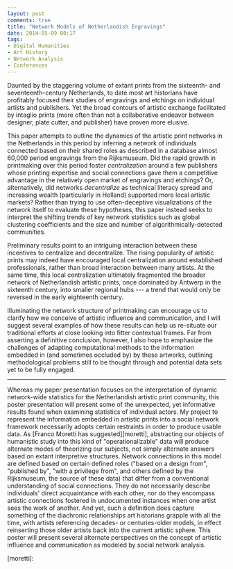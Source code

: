 ```yaml
---
layout: post
comments: true
title: "Network Models of Netherlandish Engravings"
date: 2014-05-09 00:17
tags: 
- Digital Humanities
- Art History
- Network Analysis
- Conferences
---
```


Daunted by the staggering volume of extant prints from the sixteenth- and seventeenth-century Netherlands, to date most art historians have profitably focused their studies of engravings and etchings on individual artists and publishers.
Yet the broad contours of artistic exchange facilitated by intaglio prints (more often than not a collaborative endeavor between designer, plate cutter, and publisher) have proven more elusive.

This paper attempts to outline the dynamics of the artistic print networks in the Netherlands in this period by inferring a network of individuals connected based on their shared roles as described in a database almost 60,000 period engravings from the Rijksmuseum.
Did the rapid growth in printmaking over this period foster *centralization* around a few publishers whose printing expertise and social connections gave them a competitive advantage in the relatively open market of engravings and etchings?
Or, alternatively, did networks *decentralize* as technical literacy spread and increasing wealth (particularly in Holland) supported more local artistic markets?
Rather than trying to use often-deceptive visualizations of the network itself to evaluate these hypotheses, this paper instead seeks to interpret the shifting trends of key network statistics such as global clustering coefficients and the size and number of algorithmically-detected communities.

<!-- Images here -->

Preliminary results point to an intriguing interaction between these incentives to centralize and decentralize.
The rising popularity of artistic prints may indeed have encouraged local centralization around established professionals, rather than broad interaction between many artists.
At the same time, this local centralization ultimately fragmented the broader network of Netherlandish artistic prints, once dominated by Antwerp in the sixteenth century, into smaller regional hubs --- a trend that would only be reversed in the early eighteenth century.

Illuminating the network structure of printmaking can encourage us to clarify how we conceive of artistic influence and communication, and I will suggest several examples of how these results can help us re-situate our traditional efforts at close looking into fitter contextual frames.
Far from asserting a definitive conclusion, however, I also hope to emphasize the challenges of adapting computational methods to the information embedded in (and sometimes occluded by) by these artworks, outlining methodological problems still to be thought through and potential data sets yet to be fully engaged.

***

Whereas my paper presentation focuses on the interpretation of dynamic network-wide statistics for the Netherlandish artistic print community, this poster presentation will present some of the unexpected, yet informative results found when examining statistics of individual actors.
My project to represent the information embedded in artistic prints into a social network framework necessarily adopts certain restraints in order to produce usable data.
As [Franco Moretti has suggested][moretti], abstracting our objects of humanistic study into this kind of "operationalizable" data will produce alternate modes of theorizing our subjects, not simply alternate answers based on extant interpretive structures.
Network connections in this model are defined based on certain defined roles ("based on a design from", "published by", "with a privilege from", and others defined by the Rijksmuseum, the source of these data) that differ from a conventional understanding of social connections.
They do not necessarily describe individuals' direct acquaintance with each other, nor do they encompass artistic connections fostered in undocumented instances when one artist sees the work of another.
And yet, such a definition does capture something of the diachronic relationships art historians grapple with all the time, with artists referencing decades- or centuries-older models, in effect reinserting those older artists back into the current artistic sphere.
This poster will present several alternate perspectives on the concept of artistic influence and communication as modeled by social network analysis.

<!-- Image here -->

[moretti]: 
